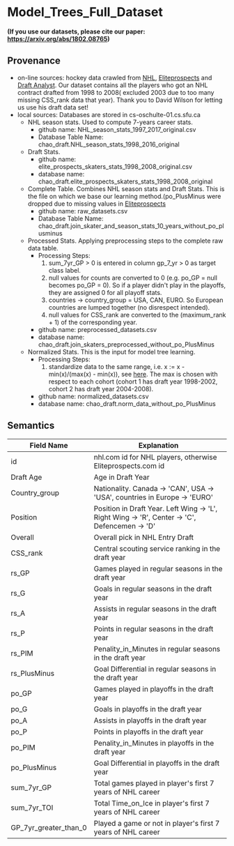 # Model_Trees_Full_Dataset
**(If you use our datasets, please cite our paper: https://arxiv.org/abs/1802.08765)**
## Provenance

+ on-line sources: hockey data crawled from [NHL](https://www.nhl.com/), [Eliteprospects](http://www.eliteprospects.com/) and [Draft Analyst](https://www.thedraftanalyst.com/). Our dataset contains all the players who got an NHL contract drafted from 1998 to 2008( excluded 2003 due to too many missing CSS_rank data that year). Thank you to David Wilson for letting us use his draft data set!
+ local sources: Databases are stored in cs-oschulte-01.cs.sfu.ca
   + NHL season stats. Used to compute 7-years career stats.
     + github name: NHL_season_stats_1997_2017_original.csv
     + Database Table Name: chao_draft.NHL_season_stats_1998_2016_original
   + Draft Stats.
     + github name: elite_prospects_skaters_stats_1998_2008_original.csv
     + database name: chao_draft.elite_prospects_skaters_stats_1998_2008_original
   + Complete Table. Combines NHL season stats and Draft Stats. This is the file on which we base our learning method.(po_PlusMinus were dropped due to missing values in [Eliteprospects](http://www.eliteprospects.com/) 
     + github name: raw_datasets.csv
     + Database Table Name: chao_draft.join_skater_and_season_stats_10_years_without_po_plusminus
   + Processed Stats. Applying preprocessing steps to the complete raw data table.
     + Processing Steps: 
        1. sum_7yr_GP > 0 is entered in column gp_7_yr > 0 as target class label.
        2. null values for counts are converted to 0 (e.g. po_GP = null becomes po_GP = 0). So if a player didn't play in the playoffs, they are assigned 0 for all playoff stats. 
        3. countries -> country_group = USA, CAN, EURO. So European countries are lumped together (no disrespect intended).
        4. null values for CSS_rank are converted to the (maximum_rank + 1) of the corresponding year.
     + github name: preprocessed_datasets.csv
     + database name: chao_draft.join_skaters_preprocessed_without_po_PlusMinus
   + Normalized Stats. This is the input for model tree learning.
     + Processing Steps:
        1. standardize data to the same range, i.e. x := x - min(x)/(max(x) - min(x)), see [here](https://en.wikipedia.org/wiki/Feature_scaling). The max is chosen with respect to each cohort (cohort 1 has draft year 1998-2002, cohort 2 has draft year 2004-2008).
     + github name: normalized_datasets.csv
     + database name: chao_draft.norm_data_without_po_PlusMinus
  
## Semantics

Field Name| Explanation|
----------|------------|
id        | nhl.com id for NHL players, otherwise Eliteprospects.com id|
Draft Age | Age in Draft Year|
Country_group   | Nationality. Canada -> 'CAN', USA -> 'USA', countries in Europe -> 'EURO'|
Position  | Position in Draft Year. Left Wing -> 'L', Right Wing -> 'R', Center -> 'C', Defencemen -> 'D'| 
Overall   | Overall pick in NHL Entry Draft|
CSS_rank  | Central scouting service ranking in the draft year|
rs_GP     | Games played in regular seasons in the draft year|
rs_G      | Goals in regular seasons in the draft year|
rs_A      | Assists in regular seasons in the draft year|
rs_P      | Points in regular seasons in the draft year|
rs_PIM    | Penality_in_Minutes in regular seasons in the draft year|
rs_PlusMinus| Goal Differential in regular seasons in the draft year|
po_GP     | Games played in playoffs in the draft year|
po_G      | Goals in playoffs in the draft year|
po_A      | Assists in playoffs in the draft year|
po_P      | Points in playoffs in the draft year|
po_PIM    | Penality_in_Minutes in playoffs in the draft year|
po_PlusMinus|  Goal Differential in playoffs in the draft year|
sum_7yr_GP| Total games played in player's first 7 years of NHL career|
sum_7yr_TOI| Total Time_on_Ice in player's first 7 years of NHL career|
GP_7yr_greater_than_0| Played a game or not in player's first 7 years of NHL career|

